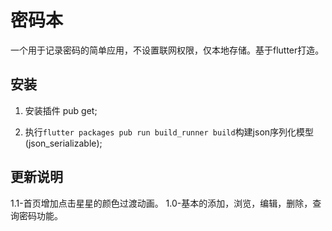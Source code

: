 # 密码本

一个用于记录密码的简单应用，不设置联网权限，仅本地存储。基于flutter打造。

## 安装

1. 安装插件 pub get;

2. 执行`flutter packages pub run build_runner build`构建json序列化模型(json_serializable);

## 更新说明
1.1-首页增加点击星星的颜色过渡动画。
1.0-基本的添加，浏览，编辑，删除，查询密码功能。


